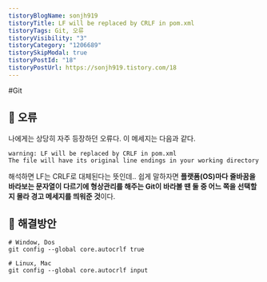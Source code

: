 ```yaml
---
tistoryBlogName: sonjh919
tistoryTitle: LF will be replaced by CRLF in pom.xml
tistoryTags: Git, 오류
tistoryVisibility: "3"
tistoryCategory: "1206689"
tistorySkipModal: true
tistoryPostId: "18"
tistoryPostUrl: https://sonjh919.tistory.com/18
---
```

#Git 
## 🌈 오류

나에게는 상당히 자주 등장하던 오류다.
이 메세지는 다음과 같다.

```
warning: LF will be replaced by CRLF in pom.xml
The file will have its original line endings in your working directory
```

해석하면 LF는 CRLF로 대체된다는 뜻인데..
쉽게 말하자면 **플랫폼(OS)마다 줄바꿈을 바라보는 문자열이 다르기에 형상관리를 해주는 Git이 바라볼 땐 둘 중 어느 쪽을 선택할지 몰라 경고 메세지를 띄워준 것**이다.

## 🌈 해결방안
```
# Window, Dos
git config --global core.autocrlf true

# Linux, Mac
git config --global core.autocrlf input
```